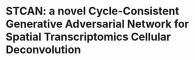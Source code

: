 # STCAN: a novel Cycle-Consistent Generative Adversarial Network for Spatial Transcriptomics Cellular Deconvolution
